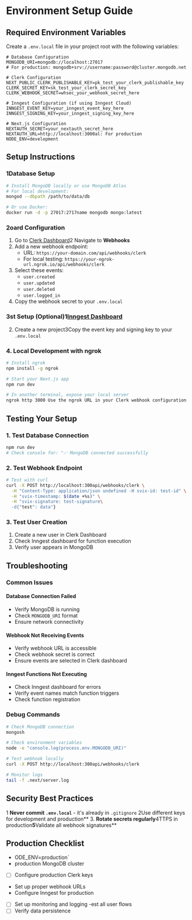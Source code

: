 # Environment Setup Guide

## Required Environment Variables

Create a `.env.local` file in your project root with the following variables:

```env
# Database Configuration
MONGODB_URI=mongodb://localhost:27017
# For production: mongodb+srv://username:password@cluster.mongodb.net

# Clerk Configuration
NEXT_PUBLIC_CLERK_PUBLISHABLE_KEY=pk_test_your_clerk_publishable_key
CLERK_SECRET_KEY=sk_test_your_clerk_secret_key
CLERK_WEBHOOK_SECRET=whsec_your_webhook_secret_here

# Inngest Configuration (if using Inngest Cloud)
INNGEST_EVENT_KEY=your_inngest_event_key_here
INNGEST_SIGNING_KEY=your_inngest_signing_key_here

# Next.js Configuration
NEXTAUTH_SECRET=your_nextauth_secret_here
NEXTAUTH_URL=http://localhost:3000al: For production
NODE_ENV=development
```

## Setup Instructions

### 1Database Setup
```bash
# Install MongoDB locally or use MongoDB Atlas
# For local development:
mongod --dbpath /path/to/data/db

# Or use Docker:
docker run -d -p 27017:2717name mongodb mongo:latest
```

### 2oard Configuration
1. Go to [Clerk Dashboard](https://dashboard.clerk.com)2 Navigate to **Webhooks**
3. Add a new webhook endpoint:
   - URL: `https://your-domain.com/api/webhooks/clerk`
   - For local testing: `https://your-ngrok-url.ngrok.io/api/webhooks/clerk`
4. Select these events:
   - `user.created`
   - `user.updated`
   - `user.deleted`
   - `user.logged_in`
5. Copy the webhook secret to your `.env.local`

### 3st Setup (Optional)1[Inngest Dashboard](https://cloud.inngest.com)
2. Create a new project3Copy the event key and signing key to your `.env.local`

### 4. Local Development with ngrok
```bash
# Install ngrok
npm install -g ngrok

# Start your Next.js app
npm run dev

# In another terminal, expose your local server
ngrok http 3000 Use the ngrok URL in your Clerk webhook configuration
```

## Testing Your Setup

### 1. Test Database Connection
```bash
npm run dev
# Check console for: "✅ MongoDB connected successfully
```

### 2. Test Webhook Endpoint
```bash
# Test with curl
curl -X POST http://localhost:300api/webhooks/clerk \
  -H "Content-Type: application/json undefined -H svix-id: test-id" \
  -H "svix-timestamp: $(date +%s)" \
  -H "svix-signature: test-signature\
  -d{"test": data"}
```

### 3. Test User Creation
1. Create a new user in Clerk Dashboard
2. Check Inngest dashboard for function execution
3. Verify user appears in MongoDB

## Troubleshooting

### Common Issues

#### Database Connection Failed
- Verify MongoDB is running
- Check `MONGODB_URI` format
- Ensure network connectivity

#### Webhook Not Receiving Events
- Verify webhook URL is accessible
- Check webhook secret is correct
- Ensure events are selected in Clerk dashboard

#### Inngest Functions Not Executing
- Check Inngest dashboard for errors
- Verify event names match function triggers
- Check function registration

### Debug Commands
```bash
# Check MongoDB connection
mongosh

# Check environment variables
node -e "console.log(process.env.MONGODB_URI)"

# Test webhook locally
curl -X POST http://localhost:300api/webhooks/clerk

# Monitor logs
tail -f .next/server.log
```

## Security Best Practices
1 **Never commit `.env.local`** - it's already in `.gitignore`
2Use different keys for development and production**
3. **Rotate secrets regularly**4TTPS in production**5**Validate all webhook signatures**

## Production Checklist

- ODE_ENV=production`
- production MongoDB cluster
- [ ] Configure production Clerk keys
- Set up proper webhook URLs
-  Configure Inngest for production
- [ ] Set up monitoring and logging
-est all user flows
- [ ] Verify data persistence 